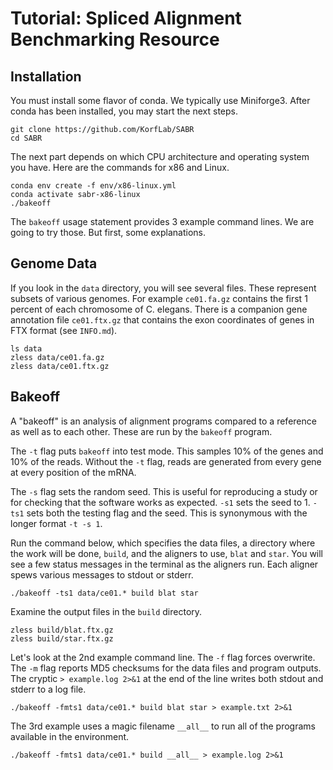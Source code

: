 Tutorial: Spliced Alignment Benchmarking Resource
=================================================

## Installation ##

You must install some flavor of conda. We typically use Miniforge3. After conda
has been installed, you may start the next steps.

```
git clone https://github.com/KorfLab/SABR
cd SABR
```

The next part depends on which CPU architecture and operating system you have.
Here are the commands for x86 and Linux.

```
conda env create -f env/x86-linux.yml
conda activate sabr-x86-linux
./bakeoff
```

The `bakeoff` usage statement provides 3 example command lines. We are going to
try those. But first, some explanations.

## Genome Data ##

If you look in the `data` directory, you will see several files. These
represent subsets of various genomes. For example `ce01.fa.gz` contains the
first 1 percent of each chromosome of C. elegans. There is a companion gene
annotation file `ce01.ftx.gz` that contains the exon coordinates of genes in
FTX format (see `INFO.md`).

```
ls data
zless data/ce01.fa.gz
zless data/ce01.ftx.gz
```

## Bakeoff ##

A "bakeoff" is an analysis of alignment programs compared to a reference as
well as to each other. These are run by the `bakeoff` program.

The `-t` flag puts `bakeoff` into test mode. This samples 10% of the genes and
10% of the reads. Without the `-t` flag, reads are generated from every gene at
every position of the mRNA.

The `-s` flag sets the random seed. This is useful for reproducing a study or
for checking that the software works as expected. `-s1` sets the seed to 1.
`-ts1` sets both the testing flag and the seed. This is synonymous with the
longer format `-t -s 1`.

Run the command below, which specifies the data files, a directory where the
work will be done, `build`, and the aligners to use, `blat` and `star`. You
will see a few status messages in the terminal as the aligners run. Each
aligner spews various messages to stdout or stderr.

```
./bakeoff -ts1 data/ce01.* build blat star
```

Examine the output files in the `build` directory.

```
zless build/blat.ftx.gz
zless build/star.ftx.gz
```

Let's look at the 2nd example command line. The `-f` flag forces overwrite. The
`-m` flag reports MD5 checksums for the data files and program outputs. The
cryptic  `> example.log 2>&1` at the end of the line writes both stdout and
stderr to a log file.

```
./bakeoff -fmts1 data/ce01.* build blat star > example.txt 2>&1
```

The 3rd example uses a magic filename `__all__` to run all of the programs
available in the environment.

```
./bakeoff -fmts1 data/ce01.* build __all__ > example.log 2>&1
```
